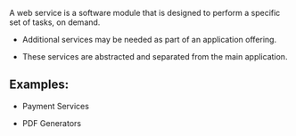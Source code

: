 A web service is a software module that is designed to perform a specific set
of tasks, on demand.

* Additional services may be needed as part of an application offering.

* These services are abstracted and separated from the main application.

## Examples:

* Payment Services

* PDF Generators
